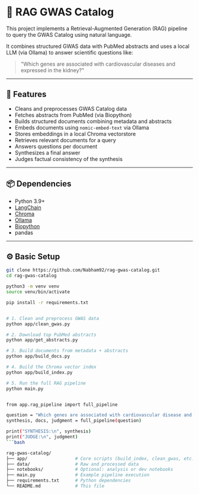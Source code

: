 # 🧬 RAG GWAS Catalog

This project implements a Retrieval-Augmented Generation (RAG) pipeline to query the GWAS Catalog using natural language.

It combines structured GWAS data with PubMed abstracts and uses a local LLM (via Ollama) to answer scientific questions like:

> "Which genes are associated with cardiovascular diseases and expressed in the kidney?"

---

## 🚀 Features

- Cleans and preprocesses GWAS Catalog data
- Fetches abstracts from PubMed (via Biopython)
- Builds structured documents combining metadata and abstracts
- Embeds documents using `nomic-embed-text` via Ollama
- Stores embeddings in a local Chroma vectorstore
- Retrieves relevant documents for a query
- Answers questions per document
- Synthesizes a final answer
- Judges factual consistency of the synthesis

---

## 📦 Dependencies

- Python 3.9+
- [LangChain](https://github.com/langchain-ai/langchain)
- [Chroma](https://www.trychroma.com/)
- [Ollama](https://ollama.com/)
- [Biopython](https://biopython.org/)
- pandas

---

## ⚙️ Basic Setup

```bash
git clone https://github.com/Nabham92/rag-gwas-catalog.git
cd rag-gwas-catalog

python3 -m venv venv
source venv/bin/activate

pip install -r requirements.txt


# 1. Clean and preprocess GWAS data
python app/clean_gwas.py

# 2. Download top PubMed abstracts
python app/get_abstracts.py

# 3. Build documents from metadata + abstracts
python app/build_docs.py

# 4. Build the Chroma vector index
python app/build_index.py

# 5. Run the full RAG pipeline
python main.py


from app.rag_pipeline import full_pipeline

question = "Which genes are associated with cardiovascular disease and expressed in the kidney?"
synthesis, docs, judgment = full_pipeline(question)

print("SYNTHESIS:\n", synthesis)
print("JUDGE:\n", judgment)
```bash

rag-gwas-catalog/
├── app/                  # Core scripts (build_index, clean_gwas, etc.)
├── data/                 # Raw and processed data
├── notebooks/            # Optional: analysis or dev notebooks
├── main.py               # Example pipeline execution
├── requirements.txt      # Python dependencies
└── README.md             # This file


